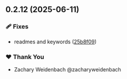 ## 0.2.12 (2025-06-11)

### 🩹 Fixes

- readmes and keywords ([25b8f09](https://github.com/dataquail/chimeric/commit/25b8f09))

### ❤️ Thank You

- Zachary Weidenbach @zacharyweidenbach
